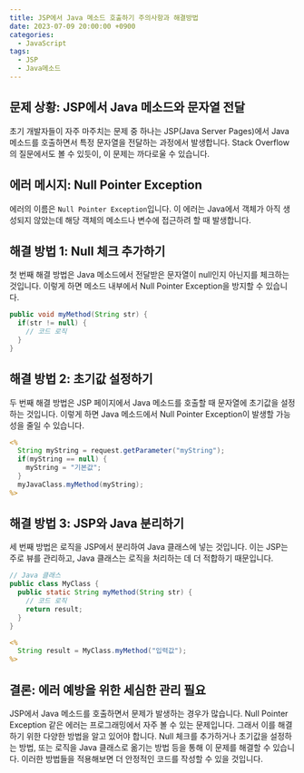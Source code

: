 ```yaml
---
title: JSP에서 Java 메소드 호출하기 주의사항과 해결방법
date: 2023-07-09 20:00:00 +0900
categories:
  - JavaScript
tags:
  - JSP
  - Java메소드
---
```


## 문제 상황: JSP에서 Java 메소드와 문자열 전달

초기 개발자들이 자주 마주치는 문제 중 하나는 JSP(Java Server Pages)에서 Java 메소드를 호출하면서 특정 문자열을 전달하는 과정에서 발생합니다. Stack Overflow의 질문에서도 볼 수 있듯이, 이 문제는 까다로울 수 있습니다.

## 에러 메시지: Null Pointer Exception

에러의 이름은 `Null Pointer Exception`입니다. 이 에러는 Java에서 객체가 아직 생성되지 않았는데 해당 객체의 메소드나 변수에 접근하려 할 때 발생합니다.

## 해결 방법 1: Null 체크 추가하기

첫 번째 해결 방법은 Java 메소드에서 전달받은 문자열이 null인지 아닌지를 체크하는 것입니다. 이렇게 하면 메소드 내부에서 Null Pointer Exception을 방지할 수 있습니다.

```java
public void myMethod(String str) {
  if(str != null) {
    // 코드 로직
  }
}
```

## 해결 방법 2: 초기값 설정하기

두 번째 해결 방법은 JSP 페이지에서 Java 메소드를 호출할 때 문자열에 초기값을 설정하는 것입니다. 이렇게 하면 Java 메소드에서 Null Pointer Exception이 발생할 가능성을 줄일 수 있습니다.

```jsp
<%
  String myString = request.getParameter("myString");
  if(myString == null) {
    myString = "기본값";
  }
  myJavaClass.myMethod(myString);
%>
```

## 해결 방법 3: JSP와 Java 분리하기

세 번째 방법은 로직을 JSP에서 분리하여 Java 클래스에 넣는 것입니다. 이는 JSP는 주로 뷰를 관리하고, Java 클래스는 로직을 처리하는 데 더 적합하기 때문입니다.

```java
// Java 클래스
public class MyClass {
  public static String myMethod(String str) {
    // 코드 로직
    return result;
  }
}
```

```jsp
<%
  String result = MyClass.myMethod("입력값");
%>
```

## 결론: 에러 예방을 위한 세심한 관리 필요

JSP에서 Java 메소드를 호출하면서 문제가 발생하는 경우가 많습니다. Null Pointer Exception 같은 에러는 프로그래밍에서 자주 볼 수 있는 문제입니다. 그래서 이를 해결하기 위한 다양한 방법을 알고 있어야 합니다. Null 체크를 추가하거나 초기값을 설정하는 방법, 또는 로직을 Java 클래스로 옮기는 방법 등을 통해 이 문제를 해결할 수 있습니다. 이러한 방법들을 적용해보면 더 안정적인 코드를 작성할 수 있을 것입니다.